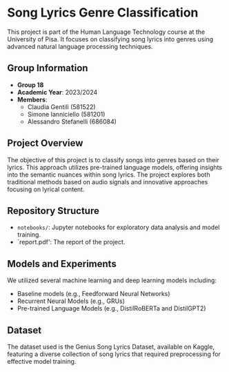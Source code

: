 # Song Lyrics Genre Classification

This project is part of the Human Language Technology course at the University of Pisa. It focuses on classifying song lyrics into genres using advanced natural language processing techniques.

## Group Information
- **Group 18**
- **Academic Year**: 2023/2024
- **Members**:
  - Claudia Gentili (581522)
  - Simone Ianniciello (581201)
  - Alessandro Stefanelli (686084)

## Project Overview

The objective of this project is to classify songs into genres based on their lyrics. This approach utilizes pre-trained language models, offering insights into the semantic nuances within song lyrics. The project explores both traditional methods based on audio signals and innovative approaches focusing on lyrical content.

## Repository Structure
- `notebooks/`: Jupyter notebooks for exploratory data analysis and model training.
- `report.pdf': The report of the project.
## Models and Experiments

We utilized several machine learning and deep learning models including:
- Baseline models (e.g., Feedforward Neural Networks)
- Recurrent Neural Models (e.g., GRUs)
- Pre-trained Language Models (e.g., DistilRoBERTa and DistilGPT2)

## Dataset

The dataset used is the Genius Song Lyrics Dataset, available on Kaggle, featuring a diverse collection of song lyrics that required preprocessing for effective model training.

